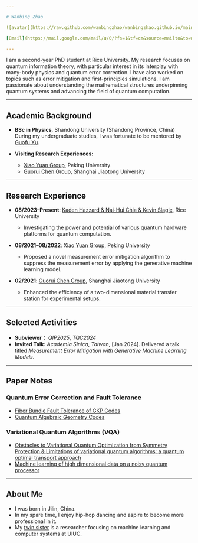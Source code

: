 ```yaml
---

# Wanbing Zhao

![avatar](https://raw.github.com/wanbingzhao/wanbingzhao.github.io/main/wbzhao.jpg)

[Email](https://mail.google.com/mail/u/0/?fs=1&tf=cm&source=mailto&to=wz56@rice.edu) \| [CV](https://drive.google.com/file/d/1KyPJtpm88fyVmgpWNlZIxi9S2zJuGUQ0/view?usp=sharing)

---
```


I am a second-year PhD student at Rice University. My research focuses on quantum information theory, with particular interest in its interplay with many-body physics and quantum error correction. I have also worked on topics such as error mitigation and first-principles simulations. I am passionate about understanding the mathematical structures underpinning quantum systems and advancing the field of quantum computation.

---

## Academic Background

- **BSc in Physics**, Shandong University (Shandong Province, China)  
  During my undergraduate studies, I was fortunate to be mentored by [Guofu Xu](https://faculty.sdu.edu.cn/xuguofu/en/index.htm).  

- **Visiting Research Experiences:**
  - [Xiao Yuan Group](http://cfcs.pku.edu.cn/english/people/faculty/xiaoyuan/index.htm), Peking University
  - [Guorui Chen Group](https://2d.sjtu.edu.cn/), Shanghai Jiaotong University  


---

## Research Experience

- **08/2023–Present**: [Kaden Hazzard & Nai-Hui Chia & Kevin Slagle](https://news.rice.edu/news/2023/rice-helps-lead-national-quantum-computing-research-efforts), Rice University  
  - Investigating the power and potential of various quantum hardware platforms for quantum computation.

- **08/2021–08/2022**: [Xiao Yuan Group](http://cfcs.pku.edu.cn/english/people/faculty/xiaoyuan/index.htm), Peking University  
  - Proposed a novel measurement error mitigation algorithm to suppress the measurement error by applying the generative machine learning model.

- **02/2021**: [Guorui Chen Group](https://2d.sjtu.edu.cn/), Shanghai Jiaotong University  
  - Enhanced the efficiency of a two-dimensional material transfer station for experimental setups.

---

## Selected Activities

- **Subviewer：** _QIP2025_, _TQC2024_ 
- **Invited Talk:** _Academia Sinica_, _Taiwan_, [Jan 2024]. Delivered a talk titled _Measurement Error Mitigation with
Generative Machine Learning Models_.

---

## Paper Notes

### Quantum Error Correction and Fault Tolerance
- [Fiber Bundle Fault Tolerance of GKP Codes](https://drive.google.com/file/d/1eagWrIsXtD-SJ7-Mk-iormJfQEdo7QpV/view?usp=sharing)  
- [Quantum Algebraic Geometry Codes](https://drive.google.com/file/d/1xbadj8NQ-0Zn9qpHrv_118O6B7WEiqSY/view?usp=sharing)

### Variational Quantum Algorithms (VQA)
- [Obstacles to Variational Quantum Optimization from Symmetry Protection & Limitations of variational quantum algorithms: a quantum optimal transport approach](https://drive.google.com/file/d/1SxPj4pmdnQABgFffW5wIwj5GTCxSwite/view?usp=sharing)  
- [Machine learning of high dimensional data on a noisy quantum processor](https://drive.google.com/file/d/1JVrfIe8dcfMQ08WaThREQ1kFX8U85mvP/view?usp=sharing)

---

## About Me

- I was born in Jilin, China.
- In my spare time, I enjoy hip-hop dancing and aspire to become more professional in it.
- My [twin sister](https://wy-go.github.io) is a researcher focusing on machine learning and computer systems at UIUC.

